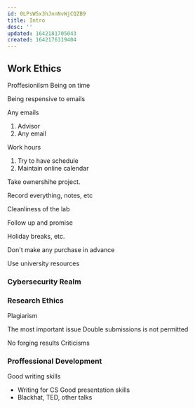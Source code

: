 ```yaml
---
id: 0LPsW5x3hJnnNvWjCQZB9
title: Intro
desc: ''
updated: 1642181705043
created: 1642176319404
---
```



## Work Ethics 

Proffesionilsm
Being on time

Being respensive to emails 

Any emails

1. Advisor
2. Any email

Work hours
1. Try to have schedule
2. Maintain online calendar

Take ownershihe project.

Record everything, notes, etc

Cleanliness of the lab

Follow up and promise

Holiday breaks, etc.

Don't make any purchase in advance

Use university resources

### Cybersecurity Realm 


### Research Ethics

Plagiarism

The most important issue
Double submissions is not permitted

No forging results
Criticisms


### Proffessional Development

Good writing skills
* Writing for CS
Good presentation skills
* Blackhat, TED, other talks



